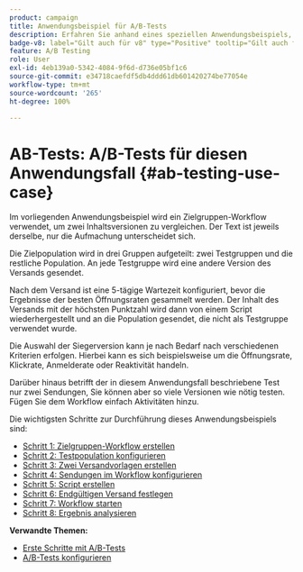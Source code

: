 ```yaml
---
product: campaign
title: Anwendungsbeispiel für A/B-Tests
description: Erfahren Sie anhand eines speziellen Anwendungsbeispiels, wie Sie A/B-Tests durchführen
badge-v8: label="Gilt auch für v8" type="Positive" tooltip="Gilt auch für Campaign v8"
feature: A/B Testing
role: User
exl-id: 4eb139a0-5342-4084-9f6d-d736e05bf1c6
source-git-commit: e34718caefdf5db4ddd61db601420274be77054e
workflow-type: tm+mt
source-wordcount: '265'
ht-degree: 100%

---
```


# AB-Tests: A/B-Tests für diesen Anwendungsfall {#ab-testing-use-case}

Im vorliegenden Anwendungsbeispiel wird ein Zielgruppen-Workflow verwendet, um zwei Inhaltsversionen zu vergleichen. Der Text ist jeweils derselbe, nur die Aufmachung unterscheidet sich.

Die Zielpopulation wird in drei Gruppen aufgeteilt: zwei Testgruppen und die restliche Population. An jede Testgruppe wird eine andere Version des Versands gesendet.

Nach dem Versand ist eine 5-tägige Wartezeit konfiguriert, bevor die Ergebnisse der besten Öffnungsraten gesammelt werden. Der Inhalt des Versands mit der höchsten Punktzahl wird dann von einem Script wiederhergestellt und an die Population gesendet, die nicht als Testgruppe verwendet wurde.

Die Auswahl der Siegerversion kann je nach Bedarf nach verschiedenen Kriterien erfolgen. Hierbei kann es sich beispielsweise um die Öffnungsrate, Klickrate, Anmelderate oder Reaktivität handeln.

Darüber hinaus betrifft der in diesem Anwendungsfall beschriebene Test nur zwei Sendungen, Sie können aber so viele Versionen wie nötig testen. Fügen Sie dem Workflow einfach Aktivitäten hinzu.

Die wichtigsten Schritte zur Durchführung dieses Anwendungsbeispiels sind:

* [Schritt 1: Zielgruppen-Workflow erstellen](a-b-testing-uc-targeting-workflow.md)
* [Schritt 2: Testpopulation konfigurieren](a-b-testing-uc-population-samples.md)
* [Schritt 3: Zwei Versandvorlagen erstellen](a-b-testing-uc-delivery-templates.md)
* [Schritt 4: Sendungen im Workflow konfigurieren](a-b-testing-uc-configuring-deliveries.md)
* [Schritt 5: Script erstellen](a-b-testing-uc-script.md)
* [Schritt 6: Endgültigen Versand festlegen](a-b-testing-uc-final-delivery.md)
* [Schritt 7: Workflow starten](a-b-testing-uc-start-workflow.md)
* [Schritt 8: Ergebnis analysieren](a-b-testing-uc-analyzing.md)

**Verwandte Themen:**

* [Erste Schritte mit A/B-Tests](get-started-a-b-testing.md)
* [A/B-Tests konfigurieren](configuring-a-b-testing.md)
